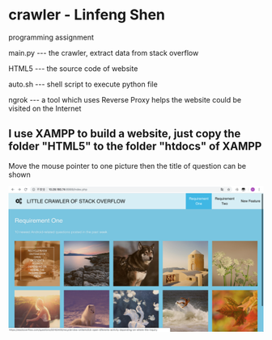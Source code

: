 # crawler - Linfeng Shen
programming assignment

main.py --- the crawler, extract data from stack overflow

HTML5 --- the source code of website

auto.sh --- shell script to execute python file

ngrok --- a tool which uses Reverse Proxy helps the website could be visited on the Internet

##  I use XAMPP to build a website, just copy the folder "HTML5" to the folder "htdocs" of XAMPP

Move the mouse pointer to one picture then the title of question can be shown

![test](https://github.com/Eqicfeng/crawler/blob/master/img/1.png)
